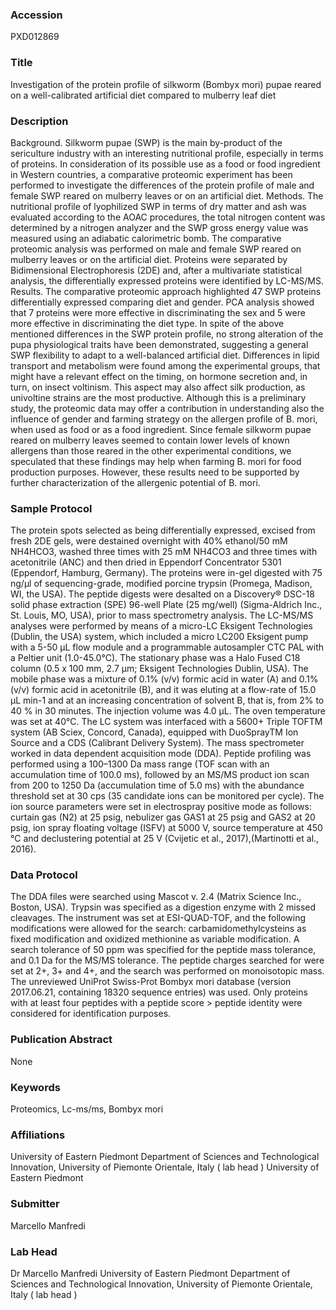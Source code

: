 ### Accession
PXD012869

### Title
Investigation of the protein profile of silkworm (Bombyx mori) pupae reared on a well-calibrated artificial diet compared to mulberry leaf diet

### Description
Background. Silkworm pupae (SWP) is the main by-product of the sericulture industry with an interesting nutritional profile, especially in terms of proteins. In consideration of its possible use as a food or food ingredient in Western countries, a comparative proteomic experiment has been performed to investigate the differences of the protein profile of male and female SWP reared on mulberry leaves or on an artificial diet.  Methods. The nutritional profile of lyophilized SWP in terms of dry matter and ash was evaluated according to the AOAC procedures, the total nitrogen content was determined by a nitrogen analyzer and the SWP gross energy value was measured using an adiabatic calorimetric bomb. The comparative proteomic analysis was performed on male and female SWP reared on mulberry leaves or on the artificial diet. Proteins were separated by Bidimensional Electrophoresis (2DE) and, after a multivariate statistical analysis, the differentially expressed proteins were identified by LC-MS/MS.  Results. The comparative proteomic approach highlighted 47 SWP proteins differentially expressed comparing diet and gender. PCA analysis showed that 7 proteins were more effective in discriminating the sex and 5 were more effective in discriminating the diet type. In spite of the above mentioned differences in the SWP protein profile, no strong alteration of the pupa physiological traits have been demonstrated, suggesting a general SWP flexibility to adapt to a well-balanced artificial diet. Differences in lipid transport and metabolism were found among the experimental groups, that might have a relevant effect on the timing, on hormone secretion and, in turn, on insect voltinism. This aspect may also affect silk production, as univoltine strains are the most productive. Although this is a preliminary study, the proteomic data may offer a contribution in understanding also the influence of gender and farming strategy on the allergen profile of B. mori, when used as food or as a food ingredient. Since female silkworm pupae reared on mulberry leaves seemed to contain lower levels of known allergens than those reared in the other experimental conditions, we speculated that these findings may help when farming B. mori for food production purposes. However, these results need to be supported by further characterization of the allergenic potential of B. mori.

### Sample Protocol
The protein spots selected as being differentially expressed, excised from fresh 2DE gels, were destained overnight with 40% ethanol/50 mM NH4HCO3, washed three times with 25 mM NH4CO3 and three times with acetonitrile (ANC) and then dried in Eppendorf Concentrator 5301 (Eppendorf, Hamburg, Germany). The proteins were in-gel digested with 75 ng/µl of sequencing-grade, modified porcine trypsin (Promega, Madison, WI, the USA). The peptide digests were desalted on a Discovery® DSC-18 solid phase extraction (SPE) 96-well Plate (25 mg/well) (Sigma-Aldrich Inc., St. Louis, MO, USA), prior to mass spectrometry analysis. The LC-MS/MS analyses were performed by means of a micro-LC Eksigent Technologies (Dublin, the USA) system, which included a micro LC200 Eksigent pump with a 5-50 µL flow module and a programmable autosampler CTC PAL with a Peltier unit (1.0-45.0°C). The stationary phase was a Halo Fused C18 column (0.5 x 100 mm, 2.7 µm; Eksigent Technologies Dublin, USA). The mobile phase was a mixture of 0.1% (v/v) formic acid in water (A) and 0.1% (v/v) formic acid in acetonitrile (B), and it was eluting at a flow-rate of 15.0 µL min-1 and at an increasing concentration of solvent B, that is, from 2% to 40 % in 30 minutes. The injection volume was 4.0 µL. The oven temperature was set at 40°C. The LC system was interfaced with a 5600+ Triple TOFTM system (AB Sciex, Concord, Canada), equipped with DuoSprayTM Ion Source and a CDS (Calibrant Delivery System). The mass spectrometer worked in data dependent acquisition mode (DDA). Peptide profiling was performed using a 100–1300 Da mass range (TOF scan with an accumulation time of 100.0 ms), followed by an MS/MS product ion scan from 200 to 1250 Da (accumulation time of 5.0 ms) with the abundance threshold set at 30 cps (35 candidate ions can be monitored per cycle). The ion source parameters were set in electrospray positive mode as follows: curtain gas (N2) at 25 psig, nebulizer gas GAS1 at 25 psig and GAS2 at 20 psig, ion spray floating voltage (ISFV) at 5000 V, source temperature at 450 °C and declustering potential at 25 V (Cvijetic et al., 2017),(Martinotti et al., 2016).

### Data Protocol
The DDA files were searched using Mascot v. 2.4 (Matrix Science Inc., Boston, USA). Trypsin was specified as a digestion enzyme with 2 missed cleavages. The instrument was set at ESI-QUAD-TOF, and the following modifications were allowed for the search: carbamidomethylcysteins as  fixed modification and oxidized methionine as variable modification. A search tolerance of 50 ppm was specified for the peptide mass tolerance, and 0.1 Da for the MS/MS tolerance. The peptide charges searched for were set at 2+, 3+ and 4+, and the search was performed on monoisotopic mass. The unreviewed UniProt Swiss-Prot Bombyx mori database (version 2017.06.21, containing 18320 sequence entries) was used. Only proteins with at least four peptides with a peptide score > peptide identity were considered for identification purposes.

### Publication Abstract
None

### Keywords
Proteomics, Lc-ms/ms, Bombyx mori

### Affiliations
University of Eastern Piedmont Department of Sciences and Technological Innovation, University of Piemonte Orientale, Italy ( lab head )
University of Eastern Piedmont 

### Submitter
Marcello Manfredi

### Lab Head
Dr Marcello Manfredi
University of Eastern Piedmont Department of Sciences and Technological Innovation, University of Piemonte Orientale, Italy ( lab head )


